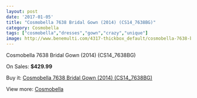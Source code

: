 ```yaml
---
layout: post
date: '2017-01-05'
title: "Cosmobella 7638 Bridal Gown (2014) (CS14_7638BG)"
category: Cosmobella
tags: ["cosmobella","dresses","gown","crazy","unique"]
image: http://www.benemulti.com/4317-thickbox_default/cosmobella-7638-bridal-gown-2014-cs147638bg.jpg
---
```

Cosmobella 7638 Bridal Gown (2014) (CS14_7638BG)

On Sales: **$429.99**
<a href="https://www.benemulti.com/en/cosmobella/1634-cosmobella-7638-bridal-gown-2014-cs147638bg.html"><amp-img layout="responsive" width="600" height="600" src="//www.benemulti.com/4317-thickbox_default/cosmobella-7638-bridal-gown-2014-cs147638bg.jpg" alt="Cosmobella 7638 Bridal Gown (2014) (CS14_7638BG) 0" /></a>
<a href="https://www.benemulti.com/en/cosmobella/1634-cosmobella-7638-bridal-gown-2014-cs147638bg.html"><amp-img layout="responsive" width="600" height="600" src="//www.benemulti.com/4318-thickbox_default/cosmobella-7638-bridal-gown-2014-cs147638bg.jpg" alt="Cosmobella 7638 Bridal Gown (2014) (CS14_7638BG) 1" /></a>

Buy it: [Cosmobella 7638 Bridal Gown (2014) (CS14_7638BG)](https://www.benemulti.com/en/cosmobella/1634-cosmobella-7638-bridal-gown-2014-cs147638bg.html "Cosmobella 7638 Bridal Gown (2014) (CS14_7638BG)")

View more: [Cosmobella](https://www.benemulti.com/en/20-cosmobella "Cosmobella")
